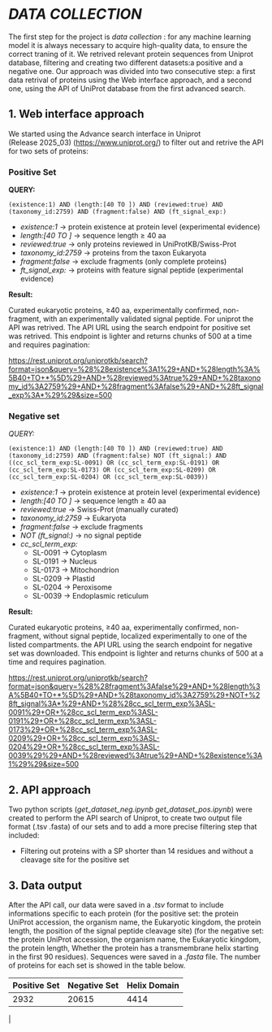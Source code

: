 # ***DATA COLLECTION***
The first step for the project is *data collection* : for any machine learning model it is always necessary to acquire high-quality data,
to ensure the correct traning of it. We retrived relevant protein sequences from Uniprot database, filtering and creating 
two different datasets:a positive and a negative one. 
Our approach was divided into two consecutive step: a first data retrival of proteins using the Web interface approach, and a second one, using the API of UniProt database from the first advanced search. 
## 1. Web interface approach
We started using the Advance search interface in Uniprot (Release 2025_03) (https://www.uniprot.org/) to filter out and retrive the API for two sets of proteins:
### Positive Set
**QUERY:** 
```
(existence:1) AND (length:[40 TO ]) AND (reviewed:true) AND (taxonomy_id:2759) AND (fragment:false) AND (ft_signal_exp:)

```
- *existence:1* → protein existence at protein level (experimental evidence)  
- *length:[40 TO ]* → sequence length ≥ 40 aa  
- *reviewed:true* → only proteins reviewed in UniProtKB/Swiss-Prot  
- *taxonomy_id:2759* → proteins from the taxon Eukaryota  
- *fragment:false* → exclude fragments (only complete proteins)  
- *ft_signal_exp:* → proteins with feature signal peptide (experimental evidence)  

**Result:** 

Curated eukaryotic proteins, ≥40 aa, experimentally confirmed, non-fragment, with an experimentally validated signal peptide. For uniprot the API was retrived. 
The API URL using the search endpoint for positive set was retrived. This endpoint is lighter and returns chunks of 500 at a time and requires pagination: 

https://rest.uniprot.org/uniprotkb/search?format=json&query=%28%28existence%3A1%29+AND+%28length%3A%5B40+TO+*%5D%29+AND+%28reviewed%3Atrue%29+AND+%28taxonomy_id%3A2759%29+AND+%28fragment%3Afalse%29+AND+%28ft_signal_exp%3A*%29%29&size=500

### Negative set
*QUERY:*
 ```
 (existence:1) AND (length:[40 TO ]) AND (reviewed:true) AND (taxonomy_id:2759) AND (fragment:false) NOT (ft_signal:) AND 
 ((cc_scl_term_exp:SL-0091) OR (cc_scl_term_exp:SL-0191) OR (cc_scl_term_exp:SL-0173) OR (cc_scl_term_exp:SL-0209) OR (cc_scl_term_exp:SL-0204) OR (cc_scl_term_exp:SL-0039))
```
- *existence:1* → protein existence at protein level (experimental evidence)  
- *length:[40 TO ]* → sequence length ≥ 40 aa  
- *reviewed:true* → Swiss-Prot (manually curated)  
- *taxonomy_id:2759* → Eukaryota  
- *fragment:false* → exclude fragments  
- *NOT (ft_signal:)* → no signal peptide  
- *cc_scl_term_exp:*  
  - SL-0091 → Cytoplasm  
  - SL-0191 → Nucleus  
  - SL-0173 → Mitochondrion  
  - SL-0209 → Plastid  
  - SL-0204 → Peroxisome  
  - SL-0039 → Endoplasmic reticulum
  
**Result:**  

Curated eukaryotic proteins, ≥40 aa, experimentally confirmed, non-fragment, without signal peptide, localized experimentally to one of the listed compartments.
the API URL using the search endpoint for negative set was downloaded. This endpoint is lighter and returns chunks of 500 at a time and requires pagination.

https://rest.uniprot.org/uniprotkb/search?format=json&query=%28%28fragment%3Afalse%29+AND+%28length%3A%5B40+TO+*%5D%29+AND+%28taxonomy_id%3A2759%29+NOT+%28ft_signal%3A*%29+AND+%28%28cc_scl_term_exp%3ASL-0091%29+OR+%28cc_scl_term_exp%3ASL-0191%29+OR+%28cc_scl_term_exp%3ASL-0173%29+OR+%28cc_scl_term_exp%3ASL-0209%29+OR+%28cc_scl_term_exp%3ASL-0204%29+OR+%28cc_scl_term_exp%3ASL-0039%29%29+AND+%28reviewed%3Atrue%29+AND+%28existence%3A1%29%29&size=500

## 2. API approach

Two python scripts  (*get_dataset_neg.ipynb* *get_dataset_pos.ipynb*) were created to perform the API search of Uniprot, to create two output file format (.tsv .fasta) of our sets and to add a more precise filtering step that included: 
- Filtering out proteins with a SP shorter than 14 residues and without a cleavage site for the positive set
  
## 3. Data output

After the API call, our data were saved in a *.tsv* format to include informations specific to each protein 
(for the positive set: the protein UniProt accession, the organism name, the Eukaryotic kingdom, the protein length, the position of the signal peptide cleavage site)
(for the negative set: the protein UniProt accession, the organism name, the Eukaryotic kingdom, the protein length, Whether the protein has a transmembrane helix starting in the first 90 residues). 
Sequences were saved in a *.fasta* file. 
The number of proteins for each set is showed in the table below. 

| Positive Set | Negative Set | Helix Domain |
|--------------|--------------|--------------|
|  2932        |    20615     |      4414    |
|








